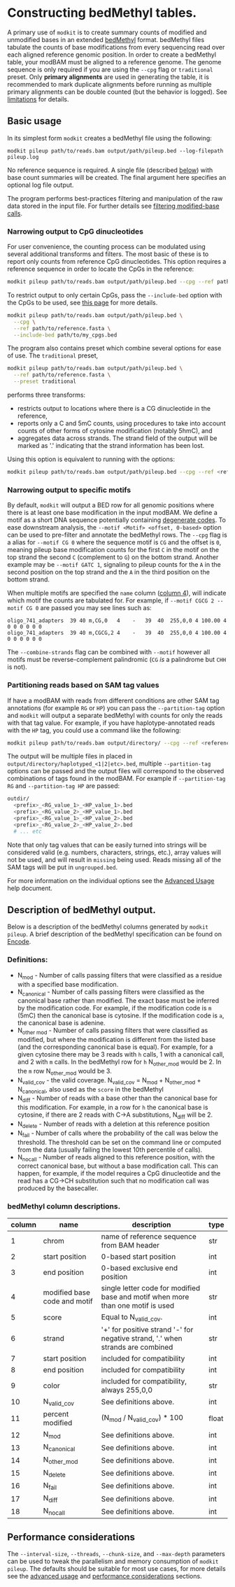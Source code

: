 # Constructing bedMethyl tables.

A primary use of `modkit` is to create summary counts of modified and unmodified bases in
an extended [bedMethyl](https://www.encodeproject.org/data-standards/wgbs/) format.
bedMethyl files tabulate the counts of base modifications from every sequencing read over
each aligned reference genomic position. In order to create a bedMethyl table, your modBAM
must be aligned to a reference genome. The genome sequence is only required if you are using
the `--cpg` flag or `traditional` preset. Only **primary alignments** are used in generating 
the table, it is recommended to mark duplicate alignments before running as multiple primary
alignments can be double counted (but the behavior is logged). See [limitations](./limitations.md)
for details.

## Basic usage

In its simplest form `modkit` creates a bedMethyl file using the following:

```text
modkit pileup path/to/reads.bam output/path/pileup.bed --log-filepath pileup.log
```

No reference sequence is required. A single file (described
[below](#description-of-bedmethyl-output)) with base count summaries will be created. The
final argument here specifies an optional log file output.

The program performs best-practices filtering and manipulation of the raw data stored in
the input file. For further details see [filtering modified-base calls](./filtering.md).

### Narrowing output to CpG dinucleotides

For user convenience, the counting process can be modulated using several additional
transforms and filters. The most basic of these is to report only counts from reference
CpG dinucleotides. This option requires a reference sequence in order to locate the CpGs
in the reference:

```bash
modkit pileup path/to/reads.bam output/path/pileup.bed --cpg --ref path/to/reference.fasta
```

To restrict output to only certain CpGs, pass the `--include-bed` option with the CpGs to be used, 
see [this page](./intro_include_bed.md) for more details.

```bash
modkit pileup path/to/reads.bam output/path/pileup.bed \
  --cpg \
  --ref path/to/reference.fasta \
  --include-bed path/to/my_cpgs.bed
```

The program also contains preset which combine several options for ease of use. The
`traditional` preset,

```bash
modkit pileup path/to/reads.bam output/path/pileup.bed \
  --ref path/to/reference.fasta \
  --preset traditional
```

performs three transforms:
* restricts output to locations where there is a CG dinucleotide in the reference,
* reports only a C and 5mC counts, using procedures to take into account counts of other
  forms of cytosine modification (notably 5hmC), and
* aggregates data across strands. The strand field of the output will be marked as '.'
  indicating that the strand information has been lost.

Using this option is equivalent to running with the options:

```bash
modkit pileup path/to/reads.bam output/path/pileup.bed --cpg --ref <reference.fasta> --ignore h --combine-strands
```

### Narrowing output to specific motifs

By default, `modkit` will output a BED row for all genomic positions where
there is at least one base modification in the input modBAM. We define a motif
as a short DNA sequence potentially containing [degenerate
codes](https://en.wikipedia.org/wiki/Nucleic_acid_notation). To ease downstream
analysis, the `--motif <Motif> <offset, 0-based>` option can be used to
pre-filter and annotate the bedMethyl rows. The `--cpg` flag is a alias for
`--motif CG 0` where the sequence motif is `CG` and the offset is `0`, meaning
pileup base modification counts for the first `C` in the motif on the top
strand the second `C` (complement to `G`) on the bottom strand. Another example
may be `--motif GATC 1`, signaling to pileup counts for the `A` in the second
position on the top strand and the `A` in the third position on the bottom
strand.

When multiple motifs are specified the `name` column ([column
4](#bedmethyl-column-descriptions)), will indicate which motif the counts are
tabulated for. For example, if `--motif CGCG 2 --motif CG 0` are passed you may
see lines such as:

```text
oligo_741_adapters  39 40 m,CG,0   4	-	39	40	255,0,0	4 100.00 4 0 0 0 0 0 0
oligo_741_adapters  39 40 m,CGCG,2 4	-	39	40	255,0,0	4 100.00 4 0 0 0 0 0 0

```

The `--combine-strands` flag can be combined with `--motif` however all motifs
must be reverse-complement palindromic (`CG` _is_ a palindrome but `CHH` is
not).


### Partitioning reads based on SAM tag values

If have a modBAM with reads from different conditions are other SAM tag annotations (for example `RG` or `HP`) you 
can pass the `--partition-tag` option and `modkit` will output a separate bedMethyl with counts for only the reads 
with that tag value. For example, if you have haplotype-annotated reads with the `HP` tag, you could use a command
like the following:

```bash
modkit pileup path/to/reads.bam output/directory/ --cpg --ref <reference.fasta> --partition-tag HP --prefix haplotyped
```
The output will be multiple files in placed in `output/directory/haplotyped_<1|2|etc>.bed`, multiple `--partition-tag`
options can be passed and the output files will correspond to the observed combinations of tags found in the modBAM. 
For example if `--partition-tag RG` and `--partition-tag HP` are passed:

```bash
outdir/
  <prefix>_<RG_value_1>_<HP_value_1>.bed
  <prefix>_<RG_value_2>_<HP_value_1>.bed
  <prefix>_<RG_value_1>_<HP_value_2>.bed
  <prefix>_<RG_value_2>_<HP_value_2>.bed
  # ... etc
```

Note that only tag values that can be easily turned into strings will be considered valid (e.g. numbers, characters,
strings, etc.), array values will not be used, and will result in `missing` being used. Reads missing all of the 
SAM tags will be put in `ungrouped.bed`.


For more information on the individual options see the [Advanced Usage](./advanced_usage.md) help document.



## Description of bedMethyl output.

Below is a description of the bedMethyl columns generated by `modkit pileup`. A brief description of the
bedMethyl specification can be found on [Encode](https://www.encodeproject.org/data-standards/wgbs/).

### Definitions:

* N<sub>mod</sub> - Number of calls passing filters that were classified as a residue with a specified base modification.
* N<sub>canonical</sub> - Number of calls passing filters were classified as the canonical base rather than modified. The
exact base must be inferred by the modification code. For example, if the modification code is `m` (5mC) then
the canonical base is cytosine. If the modification code is `a`, the canonical base is adenine.
* N<sub>other mod</sub> - Number of calls passing filters that were classified as modified, but where the modification is different from the listed base (and the corresponding canonical base is equal). For example, for a given cytosine there may be 3 reads with
`h` calls, 1 with a canonical call, and 2 with `m` calls. In the bedMethyl row for `h` N<sub>other_mod</sub> would be 2. In the
`m` row N<sub>other_mod</sub> would be 3.
* N<sub>valid_cov</sub> - the valid coverage. N<sub>valid_cov</sub> = N<sub>mod</sub> + N<sub>other_mod</sub> + N<sub>canonical</sub>, also used as the `score` in the bedMethyl
* N<sub>diff</sub> - Number of reads with a base other than the canonical base for this modification. For example, in a row
for `h` the canonical base is cytosine, if there are 2 reads with C->A substitutions, N<sub>diff</sub> will be 2.
* N<sub>delete</sub> - Number of reads with a deletion at this reference position
* N<sub>fail</sub> - Number of calls where the probability of the call was below the threshold. The threshold can be
set on the command line or computed from the data (usually failing the lowest 10th percentile of calls).
* N<sub>nocall</sub> - Number of reads aligned to this reference position, with the correct canonical base, but without a base
modification call. This can happen, for example, if the model requires a CpG dinucleotide and the read has a
CG->CH substitution such that no modification call was produced by the basecaller.

### bedMethyl column descriptions.

| column | name                         | description                                                                     | type  |
|--------|------------------------------|---------------------------------------------------------------------------------|-------|
| 1      | chrom                        | name of reference sequence from BAM header                                      | str   |
| 2      | start position               | 0-based start position                                                          | int   |
| 3      | end position                 | 0-based exclusive end position                                                  | int   |
| 4      | modified base code and motif | single letter code for modified base and motif when more than one motif is used | str   |
| 5      | score                        | Equal to N<sub>valid_cov</sub>.                                                 | int   |
| 6      | strand                       | '+' for positive strand '-' for negative strand, '.' when strands are combined  | str   |
| 7      | start position               | included for compatibility                                                      | int   |
| 8      | end position                 | included for compatibility                                                      | int   |
| 9      | color                        | included for compatibility, always 255,0,0                                      | str   |
| 10     | N<sub>valid_cov</sub>        | See definitions above.                                                          | int   |
| 11     | percent modified             | (N<sub>mod</sub> / N<sub>valid_cov</sub>) * 100                                 | float |
| 12     | N<sub>mod</sub>              | See definitions above.                                                          | int   |
| 13     | N<sub>canonical</sub>        | See definitions above.                                                          | int   |
| 14     | N<sub>other_mod</sub>        | See definitions above.                                                          | int   |
| 15     | N<sub>delete</sub>           | See definitions above.                                                          | int   |
| 16     | N<sub>fail</sub>             | See definitions above.                                                          | int   |
| 17     | N<sub>diff</sub>             | See definitions above.                                                          | int   |
| 18     | N<sub>nocall</sub>           | See definitions above.                                                          | int   |

## Performance considerations

The `--interval-size`, `--threads`, `--chunk-size`, and `--max-depth` parameters can be used to tweak the parallelism and 
memory consumption of `modkit pileup`. The defaults should be suitable for most use cases, for more details see the
[advanced usage](./advanced_usage.md) and [performance considerations](./perf_considerations.md) sections.
